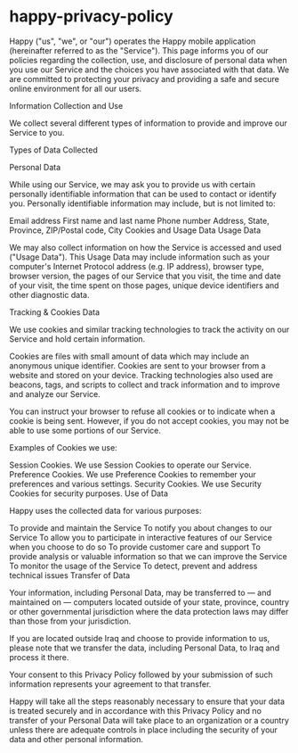 # happy-privacy-policy

Happy ("us", "we", or "our") operates the Happy mobile application (hereinafter referred to as the "Service"). This page informs you of our policies regarding the collection, use, and disclosure of personal data when you use our Service and the choices you have associated with that data. We are committed to protecting your privacy and providing a safe and secure online environment for all our users.

Information Collection and Use

We collect several different types of information to provide and improve our Service to you.

Types of Data Collected

Personal Data

While using our Service, we may ask you to provide us with certain personally identifiable information that can be used to contact or identify you. Personally identifiable information may include, but is not limited to:

Email address
First name and last name
Phone number
Address, State, Province, ZIP/Postal code, City
Cookies and Usage Data
Usage Data

We may also collect information on how the Service is accessed and used ("Usage Data"). This Usage Data may include information such as your computer's Internet Protocol address (e.g. IP address), browser type, browser version, the pages of our Service that you visit, the time and date of your visit, the time spent on those pages, unique device identifiers and other diagnostic data.

Tracking & Cookies Data

We use cookies and similar tracking technologies to track the activity on our Service and hold certain information.

Cookies are files with small amount of data which may include an anonymous unique identifier. Cookies are sent to your browser from a website and stored on your device. Tracking technologies also used are beacons, tags, and scripts to collect and track information and to improve and analyze our Service.

You can instruct your browser to refuse all cookies or to indicate when a cookie is being sent. However, if you do not accept cookies, you may not be able to use some portions of our Service.

Examples of Cookies we use:

Session Cookies. We use Session Cookies to operate our Service.
Preference Cookies. We use Preference Cookies to remember your preferences and various settings.
Security Cookies. We use Security Cookies for security purposes.
Use of Data

Happy uses the collected data for various purposes:

To provide and maintain the Service
To notify you about changes to our Service
To allow you to participate in interactive features of our Service when you choose to do so
To provide customer care and support
To provide analysis or valuable information so that we can improve the Service
To monitor the usage of the Service
To detect, prevent and address technical issues
Transfer of Data

Your information, including Personal Data, may be transferred to — and maintained on — computers located outside of your state, province, country or other governmental jurisdiction where the data protection laws may differ than those from your jurisdiction.

If you are located outside Iraq and choose to provide information to us, please note that we transfer the data, including Personal Data, to Iraq and process it there.

Your consent to this Privacy Policy followed by your submission of such information represents your agreement to that transfer.

Happy will take all the steps reasonably necessary to ensure that your data is treated securely and in accordance with this Privacy Policy and no transfer of your Personal Data will take place to an organization or a country unless there are adequate controls in place including the security of your data and other personal information.
